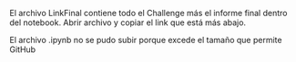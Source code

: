 El archivo LinkFinal contiene todo el Challenge más el informe final dentro del notebook. 
Abrir archivo y copiar el link que está más abajo. 

El archivo .ipynb no se pudo subir porque excede el tamaño que permite GitHub
